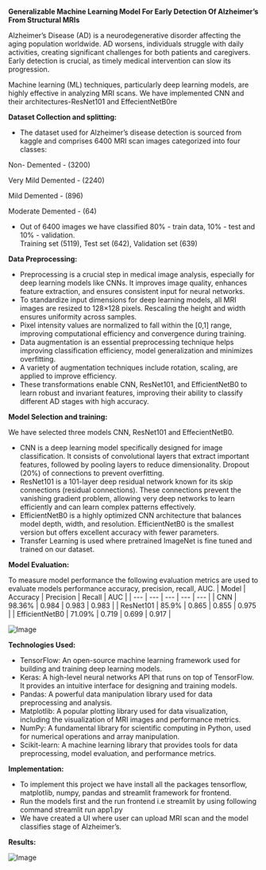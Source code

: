 **Generalizable Machine Learning Model For Early Detection Of Alzheimer’s From Structural MRIs**

Alzheimer’s Disease (AD) is a neurodegenerative disorder affecting the aging population worldwide. AD worsens, individuals struggle with daily activities, creating significant challenges for both patients and caregivers. Early detection is crucial, as timely medical intervention can slow its progression.

Machine learning (ML) techniques, particularly deep learning models, are highly effective in analyzing MRI scans. We have implemented CNN and their architectures-ResNet101 and EffecientNetB0re

**Dataset Collection and splitting:**

*   The dataset used for Alzheimer’s disease detection is sourced from kaggle and comprises 6400 MRI scan images categorized into four classes:

Non- Demented - (3200)

Very Mild Demented - (2240)

Mild Demented - (896)

Moderate Demented - (64)

*   Out of 6400 images we have classified 80% - train data, 10% - test and 10% - validation.  
Training set (5119), Test set (642), Validation set (639)

**Data Preprocessing:**

*   Preprocessing is a crucial step in medical image analysis, especially for deep learning models like CNNs. It improves image quality, enhances feature extraction, and ensures consistent input for neural networks.
*   To standardize input dimensions for deep learning models, all MRI images are resized to 128×128 pixels. Rescaling the height and width ensures uniformity across samples.
*   Pixel intensity values are normalized to fall within the \[0,1\] range, improving computational efficiency and convergence during training.
*   Data augmentation is an essential preprocessing technique helps improving classification efficiency, model generalization and minimizes overfitting.
*   A variety of augmentation techniques include rotation, scaling, are applied to improve efficiency.
*   These transformations enable CNN, ResNet101, and EfficientNetB0 to learn robust and invariant features, improving their ability to classify different AD stages with high accuracy.

**Model Selection and training:**

We have selected three models CNN, ResNet101 and EffecientNetB0.

*   CNN is a deep learning model specifically designed for image classification. It consists of convolutional layers that extract important features, followed by pooling layers to reduce dimensionality. Dropout (20%) of connections to prevent overfitting.
*   ResNet101 is a 101-layer deep residual network known for its skip connections (residual connections). These connections prevent the vanishing gradient problem, allowing very deep networks to learn efficiently and can learn complex patterns effectively.
*   EfficientNetB0 is a highly optimized CNN architecture that balances model depth, width, and resolution. EfficientNetB0 is the smallest version but offers excellent accuracy with fewer parameters.
*   Transfer Learning is used where pretrained ImageNet is fine tuned and trained on our dataset.

**Model Evaluation:**

To measure model performance the following evaluation metrics are used to evaluate models performance accuracy, precision, recall, AUC.
| Model | Accuracy | Precision | Recall | AUC |
| --- | --- | --- | --- | --- |
| CNN | 98.36% | 0.984 | 0.983 | 0.983 |
| ResNet101 | 85.9% | 0.865 | 0.855 | 0.975 |
| EfficientNetB0 | 71.09% | 0.719 | 0.699 | 0.917 |

![Image](https://github.com/user-attachments/assets/a948c1de-5684-4544-8201-6218a9d7110e)

**Technologies Used:**

*   TensorFlow: An open-source machine learning framework used for building and training deep learning models.
*   Keras: A high-level neural networks API that runs on top of TensorFlow. It provides an intuitive interface for designing and training models.
*   Pandas: A powerful data manipulation library used for data preprocessing and analysis.
*   Matplotlib: A popular plotting library used for data visualization, including the visualization of MRI images and performance metrics.
*   NumPy: A fundamental library for scientific computing in Python, used for numerical operations and array manipulation.
*   Scikit-learn: A machine learning library that provides tools for data preprocessing, model evaluation, and performance metrics.

**Implementation:**

*   To implement this project we have install all the packages tensorflow, matplotlib, numpy, pandas and streamlit framework for frontend.
*   Run the models first and the run frontend i.e streamlit by using following command streamlit run app1.py
*   We have created a UI where user can upload MRI scan and the model classifies stage of Alzheimer’s.

**Results:**

![Image](https://github.com/user-attachments/assets/855cd194-a488-4228-9e24-7946e0f60cb6)
